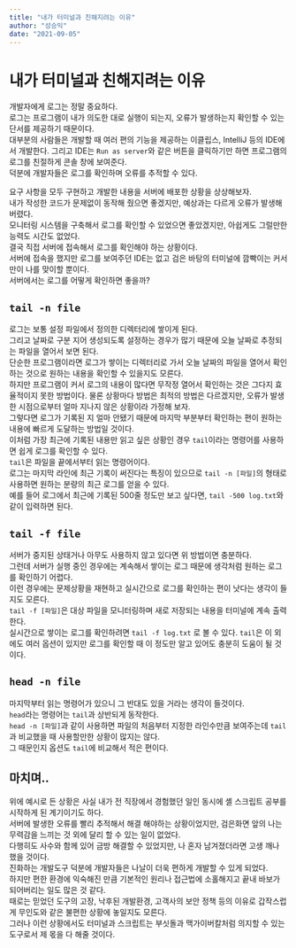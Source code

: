 ```yaml
---
title: "내가 터미널과 친해지려는 이유"
author: "성승익"
date: "2021-09-05"
---
```


# 내가 터미널과 친해지려는 이유

개발자에게 로그는 정말 중요하다.  
로그는 프로그램이 내가 의도한 대로 실행이 되는지, 오류가 발생하는지 확인할 수 있는 단서를 제공하기 때문이다.  
대부분의 사람들은 개발할 때 여러 편의 기능을 제공하는 이클립스, IntelliJ 등의 IDE에서 개발한다.
그리고 IDE는 `Run as server`와 같은 버튼을 클릭하기만 하면 프로그램의 로그를 친절하게 콘솔 창에 보여준다.  
덕분에 개발자들은 로그를 확인하며 오류를 추적할 수 있다.  

요구 사항을 모두 구현하고 개발한 내용을 서버에 배포한 상황을 상상해보자.  
내가 작성한 코드가 문제없이 동작해 줬으면 좋겠지만, 예상과는 다르게 오류가 발생해버렸다.  
모니터링 시스템을 구축해서 로그를 확인할 수 있었으면 좋았겠지만, 아쉽게도 그럴만한 능력도 시간도 없었다.  
결국 직접 서버에 접속해서 로그를 확인해야 하는 상황이다.  
서버에 접속을 했지만 로그를 보여주던 IDE는 없고 검은 바탕의 터미널에 깜빡이는 커서만이 나를 맞이할 뿐이다.  
서버에서는 로그를 어떻게 확인하면 좋을까?  


## `tail -n file`
로그는 보통 설정 파일에서 정의한 디렉터리에 쌓이게 된다.  
그리고 날짜로 구분 지어 생성되도록 설정하는 경우가 많기 때문에 오늘 날짜로 추정되는 파일을 열어서 보면 된다.  
단순한 프로그램이라면 로그가 쌓이는 디렉터리로 가서 오늘 날짜의 파일을 열어서 확인하는 것으로 원하는 내용을 확인할 수 있을지도 모른다.  
하지만 프로그램이 커서 로그의 내용이 많다면 무작정 열어서 확인하는 것은 그다지 효율적이지 못한 방법이다.
물론 상황마다 방법은 최적의 방법은 다르겠지만, 오류가 발생한 시점으로부터 얼마 지나지 않은 상황이라 가정해 보자.  
그렇다면 로그가 기록된 지 얼마 안됐기 때문에 마지막 부분부터 확인하는 편이 원하는 내용에 빠르게 도달하는 방법일 것이다.  
이처럼 가장 최근에 기록된 내용만 읽고 싶은 상황인 경우 `tail`이라는 명령어를 사용하면 쉽게 로그를 확인할 수 있다.  
`tail`은 파일을 끝에서부터 읽는 명령어이다.  
로그는 마지막 라인에 최근 기록이 써진다는 특징이 있으므로 `tail -n [파일]`의 형태로 사용하면 원하는 분량의 최근 로그를 얻을 수 있다.  
예를 들어 로그에서 최근에 기록된 500줄 정도만 보고 싶다면, `tail -500 log.txt`와 같이 입력하면 된다.  


## `tail -f file`
서버가 중지된 상태거나 아무도 사용하지 않고 있다면 위 방법이면 충분하다.  
그런데 서버가 실행 중인 경우에는 계속해서 쌓이는 로그 때문에 생각처럼 원하는 로그를 확인하기 어렵다.  
이런 경우에는 문제상황을 재현하고 실시간으로 로그를 확인하는 편이 낫다는 생각이 들지도 모른다.  
`tail -f [파일]`은 대상 파일을 모니터링하며 새로 저장되는 내용을 터미널에 계속 출력한다.  
실시간으로 쌓이는 로그를 확인하려면 `tail -f log.txt` 로 볼 수 있다.
`tail`은 이 외에도 여러 옵션이 있지만 로그를 확인할 때 이 정도만 알고 있어도 충분히 도움이 될 것이다.  


## `head -n file`
마지막부터 읽는 명령어가 있으니 그 반대도 있을 거라는 생각이 들것이다.  
`head`라는 명령어는 `tail`과 상반되게 동작한다.  
`head -n [파일]`과 같이 사용하면 파일의 처음부터 지정한 라인수만큼 보여주는데 `tail`과 비교했을 때 사용할만한 상황이 많지는 않다.  
그 때문인지 옵션도 `tail`에 비교해서 적은 편이다.  


## 마치며..
위에 예시로 든 상황은 사실 내가 전 직장에서 경험했던 일인 동시에 셸 스크립트 공부를 시작하게 된 계기이기도 하다.  
서버에 발생한 오류를 빨리 추적해서 해결 해야하는 상황이었지만, 검은화면 앞의 나는 무력감을 느끼는 것 외에 달리 할 수 있는 일이 없었다.  
다행히도 사수와 함께 있어 금방 해결할 수 있었지만, 나 혼자 남겨졌더라면 고생 깨나 했을 것이다.  
진화하는 개발도구 덕분에 개발자들은 나날이 더욱 편하게 개발할 수 있게 되었다.  
하지만 편한 환경에 익숙해진 만큼 기본적인 원리나 접근법에 소홀해지고 끝내 바보가 되어버리는 일도 많은 것 같다.  
때로는 믿었던 도구의 고장, 낙후된 개발환경, 고객사의 보안 정책 등의 이유로 갑작스럽게 무인도와 같은 불편한 상황에 놓일지도 모른다.  
그러나 이런 상황에서도 터미널과 스크립트는 부싯돌과 맥가이버칼처럼 의지할 수 있는 도구로서 제 몫을 다 해줄 것이다.  